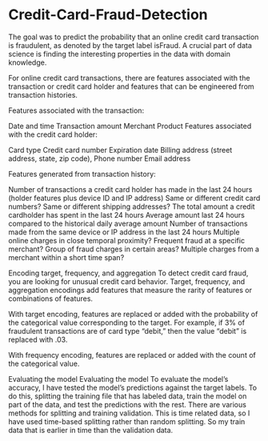 # Credit-Card-Fraud-Detection

The goal was to predict the probability that an online credit card transaction is fraudulent, as denoted by the target label isFraud. A crucial part of data science is finding the interesting properties in the data with domain knowledge. 

For online credit card transactions, there are features associated with the transaction or credit card holder and features that can be engineered from transaction histories. 

Features associated with the transaction:

Date and time
Transaction amount
Merchant
Product
Features associated with the credit card holder:

Card type
Credit card number 
Expiration date
Billing address (street address, state, zip code), 
Phone number 
Email address

Features generated from transaction history:

Number of transactions a credit card holder has made in the last 24 hours (holder features plus device ID and IP address) 
Same or different credit card numbers?
Same or different shipping addresses? 
The total amount a credit cardholder has spent in the last 24 hours
Average amount last 24 hours compared to the historical daily average amount
Number of transactions made from the same device or IP address in the last 24 hours
Multiple online charges in close temporal proximity?
Frequent fraud at a specific merchant?
Group of fraud charges in certain areas?
Multiple charges from a merchant within a short time span?

Encoding target, frequency, and aggregation
To detect credit card fraud, you are looking for unusual credit card behavior. Target, frequency, and aggregation encodings add features that measure the rarity of features or combinations of features. 

With target encoding, features are replaced or added with the probability of the categorical value corresponding to the target. For example, if 3% of fraudulent transactions are of card type “debit,” then the value “debit” is replaced with .03.  

With frequency encoding, features are replaced or added with the count of the categorical value.

Evaluating the model 
Evaluating the model To evaluate the model’s accuracy, I have tested the model’s predictions against the target labels. To do this, splitting the training file that has labeled data, train the model on part of the data, and test the predictions with the rest. There are various methods for splitting and training validation. This is time related data, so I have used time-based splitting rather than random splitting. So my train data that is earlier in time than the validation data. 
